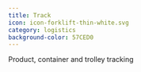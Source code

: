 ```yaml
---
title: Track
icon: icon-forklift-thin-white.svg
category: logistics
background-color: 57CED0
---
```


Product, container and trolley tracking
